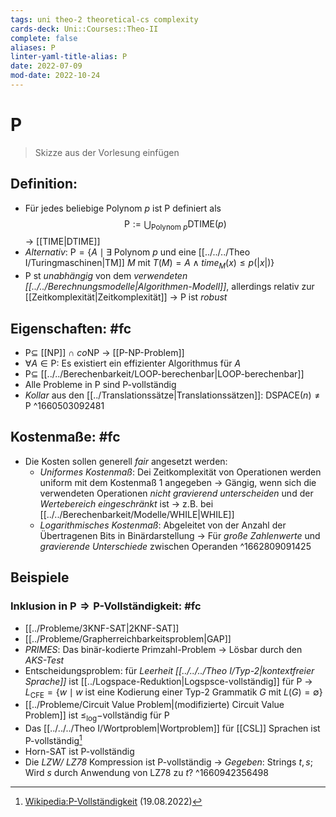 ```yaml
---
tags: uni theo-2 theoretical-cs complexity
cards-deck: Uni::Courses::Theo-II
complete: false
aliases: P
linter-yaml-title-alias: P
date: 2022-07-09
mod-date: 2022-10-24
---
```


# P
> Skizze aus der Vorlesung einfügen

## Definition:
- Für jedes beliebige Polynom $p$ ist $\text{P}$ definiert als $$\text{P}:= \bigcup_{\text{Polynom }p} \text{DTIME}(p)$$
	-> [[TIME|DTIME]]
- *Alternativ*: $\text{P}=\{A\mid\exists$ Polynom $p$ und eine [[../../../Theo I/Turingmaschinen|TM]] $M$ mit $T(M)=A\wedge time_M(x)\leq p(|x|)\}$
- $\text{P}$ st *unabhängig* von dem *verwendeten [[../../Berechnungsmodelle|Algorithmen-Modell]]*, allerdings relativ zur [[Zeitkomplexität|Zeitkomplexität]]
	-> $\text{P}$ ist *robust*

## Eigenschaften: #fc
- $\text{P}\subseteq$ [[NP]]$~\cap~co\text{NP}$
	-> [[P-NP-Problem]]
- $\forall A\in\text{P}:$ Es existiert ein effizienter Algorithmus für $A$
- $\text{P}\subseteq$ [[../../Berechenbarkeit/LOOP-berechenbar|LOOP-berechenbar]]
- Alle Probleme in $\text{P}$ sind $\text{P}$-vollständig
- *Kollar* aus den [[../Translationssätze|Translationssätzen]]: $\text{DSPACE}(n)\neq\text{P}$
^1660503092481

## Kostenmaße: #fc
- Die Kosten sollen generell *fair* angesetzt werden:
	- *Uniformes Kostenmaß*: Dei Zeitkomplexität von Operationen werden uniform mit dem Kostenmaß 1 angegeben
		-> Gängig, wenn sich die verwendeten Operationen *nicht gravierend unterscheiden* und der *Wertebereich eingeschränkt* ist
		-> z.B. bei [[../../Berechenbarkeit/Modelle/WHILE|WHILE]]
	- *Logarithmisches Kostenmaß*: Abgeleitet von der Anzahl der Übertragenen Bits in Binärdarstellung
		-> Für *große Zahlenwerte* und *gravierende Unterschiede* zwischen Operanden
^1662809091425

## Beispiele

### Inklusion in $\text{P}\Rightarrow\text{P}$-Vollständigkeit: #fc
- [[../Probleme/3KNF-SAT|2KNF-SAT]]
- [[../Probleme/Grapherreichbarkeitsproblem|GAP]]
- *PRIMES*: Das binär-kodierte Primzahl-Problem
	-> Lösbar durch den *AKS-Test*
- Entscheidungsproblem: für *Leerheit [[../../../Theo I/Typ-2|kontextfreier Sprache]]* ist [[../Logspace-Reduktion|Logspsce-vollständig]] für $\text{P}$
	-> $L_{\text{CFE}}=\{w\mid w$ ist eine Kodierung einer Typ-2 Grammatik $G$ mit $L(G)=\emptyset\}$
- [[../Probleme/Circuit Value Problem|(modifizierte) Circuit Value Problem]] ist $\leq_{\log}-$vollständig für $\text{P}$
- Das [[../../../Theo I/Wortproblem|Wortproblem]] für [[CSL]] Sprachen ist $\text{P}$-vollständig[^1]
- Horn-SAT ist $\text{P}$-vollständig
- Die *LZW/ LZ78* Kompression ist $\text{P}$-vollständig
	-> *Gegeben*: Strings $t,s$; Wird $s$ durch Anwendung von LZ78 zu $t$?
^1660942356498

[^1]:[Wikipedia:P-Vollständigkeit](https://en.wikipedia.org/wiki/P-complete#P-complete_problems) (19.08.2022)
